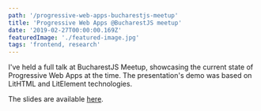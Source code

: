 ```yaml
---
path: '/progressive-web-apps-bucharestjs-meetup'
title: 'Progressive Web Apps @BucharestJS meetup'
date: '2019-02-27T00:00:00.169Z'
featuredImage: './featured-image.jpg'
tags: 'frontend, research'
---
```


I've held a full talk at BucharestJS Meetup, showcasing the current state of Progressive Web Apps at the time.
The presentation's demo was based on LitHTML and LitElement technologies.

The slides are available [here](https://speakerdeck.com/rzvnrosu/progressive-web-apps-with-lithtml-bucharestjs-meetup).
